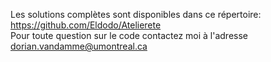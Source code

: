 Les solutions complètes sont disponibles dans ce répertoire: https://github.com/Eldodo/Atelierete <br>
Pour toute question sur le code contactez moi à l'adresse dorian.vandamme@umontreal.ca
